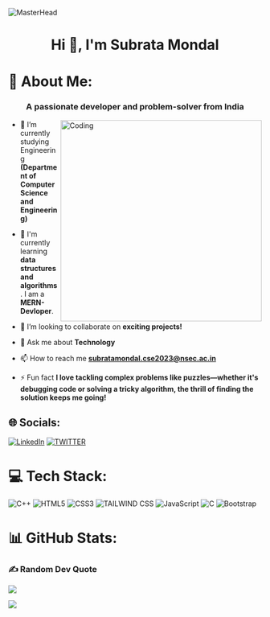 ![MasterHead](https://www.digitalsolutionservices.com/img/services/web%20development.gif)
<h1 align="center">Hi 👋, I'm Subrata Mondal </h1>

# 💫 About Me:

<h3 align="center">A passionate developer and problem-solver from India</h3>
<img align="right" alt="Coding" width="400" src="https://images.squarespace-cdn.com/content/v1/5769fc401b631bab1addb2ab/1541580611624-TE64QGKRJG8SWAIUS7NS/coding-freak.gif">

- 🔭 I’m currently studying Engineering **(Department of Computer Science and Engineering)**

- 🌱 I'm currently learning **data structures and algorithms**. I am a **MERN-Devloper**.

- 👯 I’m looking to collaborate on **exciting projects!**

- 💬 Ask me about **Technology**

- 📫 How to reach me **subratamondal.cse2023@nsec.ac.in**

- ⚡ Fun fact **I love tackling complex problems like puzzles—whether it's debugging code or solving a tricky algorithm, the thrill of finding the solution keeps me going!**


## 🌐 Socials:
[![LinkedIn](https://img.shields.io/badge/LinkedIn-%230077B5.svg?logo=linkedin&logoColor=white)](https://www.linkedin.com/in/subrata-mondal-9085b828a/)
[![TWITTER](https://img.shields.io/badge/TWITTER-%230077B5.svg?logo=twitter&logoColor=white)](https://x.com/Subrata7133)


# 💻 Tech Stack:
![C++](https://img.shields.io/badge/c++-%2300599C.svg?style=for-the-badge&logo=c%2B%2B&logoColor=white) 
![HTML5](https://img.shields.io/badge/html5-%23E34F26.svg?style=for-the-badge&logo=html5&logoColor=white)
![CSS3](https://img.shields.io/badge/css3-%231572B6.svg?style=for-the-badge&logo=css3&logoColor=white) 
![TAILWIND CSS](https://img.shields.io/badge/tailwindcss-%23593d88.svg?style=for-the-badge&logo=tailwindcss&logoColor=white)
![JavaScript](https://img.shields.io/badge/javascript-%23323330.svg?style=for-the-badge&logo=javascript&logoColor=%23F7DF1E)
![C](https://img.shields.io/badge/c-%2300599C.svg?style=for-the-badge&logo=c&logoColor=white)
![Bootstrap](https://img.shields.io/badge/bootstrap-%23563D7C.svg?style=for-the-badge&logo=bootstrap&logoColor=white) 
# 📊 GitHub Stats:

### ✍️ Random Dev Quote
![](https://quotes-github-readme.vercel.app/api?type=horizontal&theme=radical)

[![](https://visitcount.itsvg.in/api?id=subratamondalnsec&label=Profile%20Views&color=8&pretty=false)](https://visitcount.itsvg.in)
